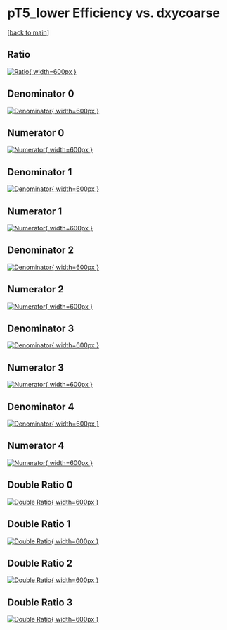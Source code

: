 # pT5_lower Efficiency vs. dxycoarse

[[back to main](./)]



## Ratio

[![Ratio](../mtv/var/pT5_lower_loweta_211_0_eff_dxycoarse.png){ width=600px }](../mtv/var/pT5_lower_loweta_211_0_eff_dxycoarse.pdf)

## Denominator 0

[![Denominator](../mtv/den/pT5_lower_loweta_211_0_eff_dxycoarse_den0.png){ width=600px }](../mtv/den/pT5_lower_loweta_211_0_eff_dxycoarse_den0.pdf)

## Numerator 0

[![Numerator](../mtv/num/pT5_lower_loweta_211_0_eff_dxycoarse_num0.png){ width=600px }](../mtv/num/pT5_lower_loweta_211_0_eff_dxycoarse_num0.pdf)

## Denominator 1

[![Denominator](../mtv/den/pT5_lower_loweta_211_0_eff_dxycoarse_den1.png){ width=600px }](../mtv/den/pT5_lower_loweta_211_0_eff_dxycoarse_den1.pdf)

## Numerator 1

[![Numerator](../mtv/num/pT5_lower_loweta_211_0_eff_dxycoarse_num1.png){ width=600px }](../mtv/num/pT5_lower_loweta_211_0_eff_dxycoarse_num1.pdf)

## Denominator 2

[![Denominator](../mtv/den/pT5_lower_loweta_211_0_eff_dxycoarse_den2.png){ width=600px }](../mtv/den/pT5_lower_loweta_211_0_eff_dxycoarse_den2.pdf)

## Numerator 2

[![Numerator](../mtv/num/pT5_lower_loweta_211_0_eff_dxycoarse_num2.png){ width=600px }](../mtv/num/pT5_lower_loweta_211_0_eff_dxycoarse_num2.pdf)

## Denominator 3

[![Denominator](../mtv/den/pT5_lower_loweta_211_0_eff_dxycoarse_den3.png){ width=600px }](../mtv/den/pT5_lower_loweta_211_0_eff_dxycoarse_den3.pdf)

## Numerator 3

[![Numerator](../mtv/num/pT5_lower_loweta_211_0_eff_dxycoarse_num3.png){ width=600px }](../mtv/num/pT5_lower_loweta_211_0_eff_dxycoarse_num3.pdf)

## Denominator 4

[![Denominator](../mtv/den/pT5_lower_loweta_211_0_eff_dxycoarse_den4.png){ width=600px }](../mtv/den/pT5_lower_loweta_211_0_eff_dxycoarse_den4.pdf)

## Numerator 4

[![Numerator](../mtv/num/pT5_lower_loweta_211_0_eff_dxycoarse_num4.png){ width=600px }](../mtv/num/pT5_lower_loweta_211_0_eff_dxycoarse_num4.pdf)

## Double Ratio 0

[![Double Ratio](../mtv/ratio/pT5_lower_loweta_211_0_eff_dxycoarse_ratio0.png){ width=600px }](../mtv/ratio/pT5_lower_loweta_211_0_eff_dxycoarse_ratio0.pdf)

## Double Ratio 1

[![Double Ratio](../mtv/ratio/pT5_lower_loweta_211_0_eff_dxycoarse_ratio1.png){ width=600px }](../mtv/ratio/pT5_lower_loweta_211_0_eff_dxycoarse_ratio1.pdf)

## Double Ratio 2

[![Double Ratio](../mtv/ratio/pT5_lower_loweta_211_0_eff_dxycoarse_ratio2.png){ width=600px }](../mtv/ratio/pT5_lower_loweta_211_0_eff_dxycoarse_ratio2.pdf)

## Double Ratio 3

[![Double Ratio](../mtv/ratio/pT5_lower_loweta_211_0_eff_dxycoarse_ratio3.png){ width=600px }](../mtv/ratio/pT5_lower_loweta_211_0_eff_dxycoarse_ratio3.pdf)

